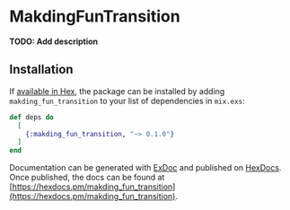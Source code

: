 # MakdingFunTransition

**TODO: Add description**

## Installation

If [available in Hex](https://hex.pm/docs/publish), the package can be installed
by adding `makding_fun_transition` to your list of dependencies in `mix.exs`:

```elixir
def deps do
  [
    {:makding_fun_transition, "~> 0.1.0"}
  ]
end
```

Documentation can be generated with [ExDoc](https://github.com/elixir-lang/ex_doc)
and published on [HexDocs](https://hexdocs.pm). Once published, the docs can
be found at [https://hexdocs.pm/makding_fun_transition](https://hexdocs.pm/makding_fun_transition).

